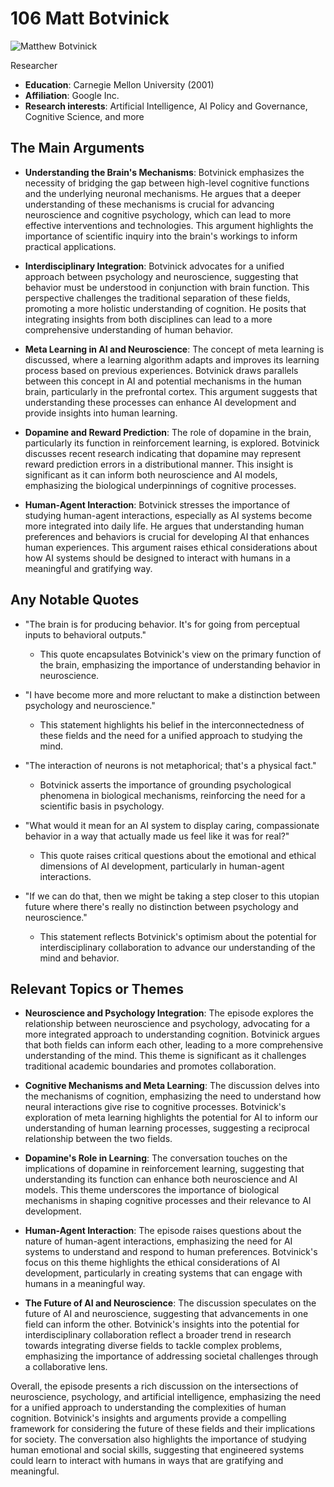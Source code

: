 # 106 Matt Botvinick


![Matthew Botvinick](https://encrypted-tbn0.gstatic.com/images?q=tbn:ANd9GcTPRoPpnf8IIlnlmZFP5bJWUAAHGcKmJaz3tZMse2LeFYJsDsz5hTyYhw&s=0)

Researcher

- **Education**: Carnegie Mellon University (2001)
- **Affiliation**: Google Inc.
- **Research interests**: Artificial Intelligence, AI Policy and Governance, Cognitive Science, and more


## The Main Arguments

- **Understanding the Brain's Mechanisms**: Botvinick emphasizes the necessity of bridging the gap between high-level cognitive functions and the underlying neuronal mechanisms. He argues that a deeper understanding of these mechanisms is crucial for advancing neuroscience and cognitive psychology, which can lead to more effective interventions and technologies. This argument highlights the importance of scientific inquiry into the brain's workings to inform practical applications.

- **Interdisciplinary Integration**: Botvinick advocates for a unified approach between psychology and neuroscience, suggesting that behavior must be understood in conjunction with brain function. This perspective challenges the traditional separation of these fields, promoting a more holistic understanding of cognition. He posits that integrating insights from both disciplines can lead to a more comprehensive understanding of human behavior.

- **Meta Learning in AI and Neuroscience**: The concept of meta learning is discussed, where a learning algorithm adapts and improves its learning process based on previous experiences. Botvinick draws parallels between this concept in AI and potential mechanisms in the human brain, particularly in the prefrontal cortex. This argument suggests that understanding these processes can enhance AI development and provide insights into human learning.

- **Dopamine and Reward Prediction**: The role of dopamine in the brain, particularly its function in reinforcement learning, is explored. Botvinick discusses recent research indicating that dopamine may represent reward prediction errors in a distributional manner. This insight is significant as it can inform both neuroscience and AI models, emphasizing the biological underpinnings of cognitive processes.

- **Human-Agent Interaction**: Botvinick stresses the importance of studying human-agent interactions, especially as AI systems become more integrated into daily life. He argues that understanding human preferences and behaviors is crucial for developing AI that enhances human experiences. This argument raises ethical considerations about how AI systems should be designed to interact with humans in a meaningful and gratifying way.

## Any Notable Quotes

- "The brain is for producing behavior. It's for going from perceptual inputs to behavioral outputs."
  - This quote encapsulates Botvinick's view on the primary function of the brain, emphasizing the importance of understanding behavior in neuroscience.

- "I have become more and more reluctant to make a distinction between psychology and neuroscience."
  - This statement highlights his belief in the interconnectedness of these fields and the need for a unified approach to studying the mind.

- "The interaction of neurons is not metaphorical; that's a physical fact."
  - Botvinick asserts the importance of grounding psychological phenomena in biological mechanisms, reinforcing the need for a scientific basis in psychology.

- "What would it mean for an AI system to display caring, compassionate behavior in a way that actually made us feel like it was for real?"
  - This quote raises critical questions about the emotional and ethical dimensions of AI development, particularly in human-agent interactions.

- "If we can do that, then we might be taking a step closer to this utopian future where there's really no distinction between psychology and neuroscience."
  - This statement reflects Botvinick's optimism about the potential for interdisciplinary collaboration to advance our understanding of the mind and behavior.

## Relevant Topics or Themes

- **Neuroscience and Psychology Integration**: The episode explores the relationship between neuroscience and psychology, advocating for a more integrated approach to understanding cognition. Botvinick argues that both fields can inform each other, leading to a more comprehensive understanding of the mind. This theme is significant as it challenges traditional academic boundaries and promotes collaboration.

- **Cognitive Mechanisms and Meta Learning**: The discussion delves into the mechanisms of cognition, emphasizing the need to understand how neural interactions give rise to cognitive processes. Botvinick's exploration of meta learning highlights the potential for AI to inform our understanding of human learning processes, suggesting a reciprocal relationship between the two fields.

- **Dopamine's Role in Learning**: The conversation touches on the implications of dopamine in reinforcement learning, suggesting that understanding its function can enhance both neuroscience and AI models. This theme underscores the importance of biological mechanisms in shaping cognitive processes and their relevance to AI development.

- **Human-Agent Interaction**: The episode raises questions about the nature of human-agent interactions, emphasizing the need for AI systems to understand and respond to human preferences. Botvinick's focus on this theme highlights the ethical considerations of AI development, particularly in creating systems that can engage with humans in a meaningful way.

- **The Future of AI and Neuroscience**: The discussion speculates on the future of AI and neuroscience, suggesting that advancements in one field can inform the other. Botvinick's insights into the potential for interdisciplinary collaboration reflect a broader trend in research towards integrating diverse fields to tackle complex problems, emphasizing the importance of addressing societal challenges through a collaborative lens.

Overall, the episode presents a rich discussion on the intersections of neuroscience, psychology, and artificial intelligence, emphasizing the need for a unified approach to understanding the complexities of human cognition. Botvinick's insights and arguments provide a compelling framework for considering the future of these fields and their implications for society. The conversation also highlights the importance of studying human emotional and social skills, suggesting that engineered systems could learn to interact with humans in ways that are gratifying and meaningful.